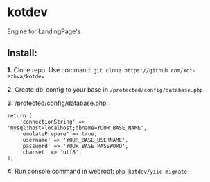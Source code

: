 # kotdev
Engine for LandingPage's

Install:
-------------------------------------------
**1.** Clone repo. Use command: ```git clone https://github.com/kot-ezhva/kotdev```

**2.** Create db-config to your base in ```/protected/config/database.php```

**3.** /protected/config/database.php:
```
return [
	'connectionString' => 'mysql:host=localhost;dbname=YOUR_BASE_NAME',
	'emulatePrepare' => true,
	'username' => 'YOUR_BASE_USERNAME',
	'password' => 'YOUR_BASE_PASSWORD',
	'charset' => 'utf8',
];
```

**4.** Run console command in webroot: ```php kotdev/yiic migrate```

